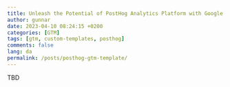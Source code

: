 ```yaml
---
title: Unleash the Potential of PostHog Analytics Platform with Google Tag Manager
author: gunnar
date: 2023-04-10 08:24:15 +0200
categories: [GTM]
tags: [gtm, custom-templates, posthog]
comments: false
lang: da
permalink: /posts/posthog-gtm-template/
---
```


TBD
